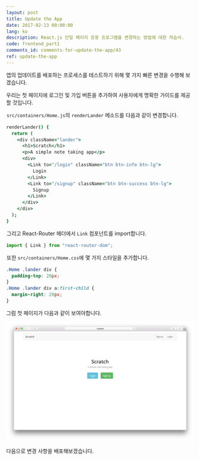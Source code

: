 ```yaml
---
layout: post
title: Update the App
date: 2017-02-13 00:00:00
lang: ko 
description: React.js 단일 페이지 응용 프로그램을 변경하는 방법에 대한 자습서.
code: frontend_part1
comments_id: comments-for-update-the-app/43
ref: update-the-app
---
```


앱의 업데이트를 배포하는 프로세스를 테스트하기 위해 몇 가지 빠른 변경을 수행해 보겠습니다.

우리는 첫 페이지에 로그인 및 가입 버튼을 추가하여 사용자에게 명확한 가이드를 제공할 것입니다.

<img class="code-marker" src="/assets/s.png" />`src/containers/Home.js`의 `renderLander` 메소드를 다음과 같이 변경합니다.

``` coffee
renderLander() {
  return (
    <div className="lander">
      <h1>Scratch</h1>
      <p>A simple note taking app</p>
      <div>
        <Link to="/login" className="btn btn-info btn-lg">
          Login
        </Link>
        <Link to="/signup" className="btn btn-success btn-lg">
          Signup
        </Link>
      </div>
    </div>
  );
}
```

<img class="code-marker" src="/assets/s.png" />그리고 React-Router 헤더에서 `Link` 컴포넌트를 import합니다.

``` javascript
import { Link } from "react-router-dom";
```

<img class="code-marker" src="/assets/s.png" />또한 `src/containers/Home.css`에 몇 가지 스타일을 추가합니다.

``` css
.Home .lander div {
  padding-top: 20px;
}
.Home .lander div a:first-child {
  margin-right: 20px;
}
```

그럼 첫 페이지가 다음과 같이 보여야합니다.

![앱 첫페이지 업데이트 화면](/assets/app-updated-lander.png)

다음으로 변경 사항을 배포해보겠습니다.
